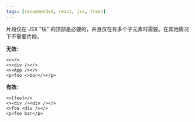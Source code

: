 ```yaml
---
tags: [recommended, react, jsx, fresh]
---
```


片段仅在 JSX "块" 的顶部是必要的，并且仅在有多个子元素时需要。在其他情况下不需要片段。

**无效:**

```tsx
<></>
<><div /></>
<><App /></>
<p>foo <>bar</></p>
```

**有效:**

```tsx
<>{foo}</>
<><div /><div /></>
<>foo <div /></>
<p>foo bar</p>
```